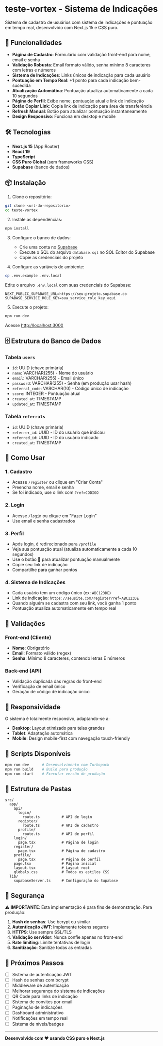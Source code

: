 # teste-vortex - Sistema de Indicações

Sistema de cadastro de usuários com sistema de indicações e pontuação em tempo real, desenvolvido com Next.js 15 e CSS puro.

## 🚀 Funcionalidades

- **Página de Cadastro**: Formulário com validação front-end para nome, email e senha
- **Validação Robusta**: Email formato válido, senha mínimo 8 caracteres com letras e números
- **Sistema de Indicações**: Links únicos de indicação para cada usuário
- **Pontuação em Tempo Real**: +1 ponto para cada indicação bem-sucedida
- **Atualização Automática**: Pontuação atualiza automaticamente a cada 10 segundos
- **Página de Perfil**: Exibe nome, pontuação atual e link de indicação
- **Botão Copiar Link**: Copia link de indicação para área de transferência
- **Refresh Manual**: Botão para atualizar pontuação instantaneamente
- **Design Responsivo**: Funciona em desktop e mobile

## 🛠️ Tecnologias

- **Next.js 15** (App Router)
- **React 19**
- **TypeScript**
- **CSS Puro Global** (sem frameworks CSS)
- **Supabase** (banco de dados)

## 📦 Instalação

1. Clone o repositório:
```bash
git clone <url-do-repositorio>
cd teste-vortex
```

2. Instale as dependências:
```bash
npm install
```

3. Configure o banco de dados:
   - Crie uma conta no [Supabase](https://supabase.com)
   - Execute o SQL do arquivo `database.sql` no SQL Editor do Supabase
   - Copie as credenciais do projeto

4. Configure as variáveis de ambiente:
```bash
cp .env.example .env.local
```

Edite o arquivo `.env.local` com suas credenciais do Supabase:
```env
NEXT_PUBLIC_SUPABASE_URL=https://seu-projeto.supabase.co
SUPABASE_SERVICE_ROLE_KEY=sua_service_role_key_aqui
```

5. Execute o projeto:
```bash
npm run dev
```

Acesse [http://localhost:3000](http://localhost:3000)

## 🗄️ Estrutura do Banco de Dados

### Tabela `users`
- `id`: UUID (chave primária)
- `name`: VARCHAR(255) - Nome do usuário
- `email`: VARCHAR(255) - Email único
- `password`: VARCHAR(255) - Senha (em produção usar hash)
- `referral_code`: VARCHAR(10) - Código único de indicação
- `score`: INTEGER - Pontuação atual
- `created_at`: TIMESTAMP
- `updated_at`: TIMESTAMP

### Tabela `referrals`
- `id`: UUID (chave primária)
- `referrer_id`: UUID - ID do usuário que indicou
- `referred_id`: UUID - ID do usuário indicado
- `created_at`: TIMESTAMP

## 🎯 Como Usar

### 1. Cadastro
- Acesse `/register` ou clique em "Criar Conta"
- Preencha nome, email e senha
- Se foi indicado, use o link com `?ref=CODIGO`

### 2. Login
- Acesse `/login` ou clique em "Fazer Login"
- Use email e senha cadastrados

### 3. Perfil
- Após login, é redirecionado para `/profile`
- Veja sua pontuação atual (atualiza automaticamente a cada 10 segundos)
- Use o botão 🔄 para atualizar pontuação manualmente
- Copie seu link de indicação
- Compartilhe para ganhar pontos

### 4. Sistema de Indicações
- Cada usuário tem um código único (ex: `ABC123DE`)
- Link de indicação: `https://seusite.com/register?ref=ABC123DE`
- Quando alguém se cadastra com seu link, você ganha 1 ponto
- Pontuação atualiza automaticamente em tempo real

## 🎨 Validações

### Front-end (Cliente)
- **Nome**: Obrigatório
- **Email**: Formato válido (regex)
- **Senha**: Mínimo 8 caracteres, contendo letras E números

### Back-end (API)
- Validação duplicada das regras do front-end
- Verificação de email único
- Geração de código de indicação único

## 📱 Responsividade

O sistema é totalmente responsivo, adaptando-se a:
- **Desktop**: Layout otimizado para telas grandes
- **Tablet**: Adaptação automática
- **Mobile**: Design mobile-first com navegação touch-friendly

## 🔧 Scripts Disponíveis

```bash
npm run dev      # Desenvolvimento com Turbopack
npm run build    # Build para produção
npm run start    # Executar versão de produção
```

## 📂 Estrutura de Pastas

```
src/
  app/
    api/
      login/
        route.ts          # API de login
      register/
        route.ts          # API de cadastro
      profile/
        route.ts          # API de perfil
    login/
      page.tsx            # Página de login
    register/
      page.tsx            # Página de cadastro
    profile/
      page.tsx            # Página de perfil
    page.tsx              # Página inicial
    layout.tsx            # Layout root
    globals.css           # Todos os estilos CSS
  lib/
    supabaseServer.ts     # Configuração do Supabase
```

## 🚨 Segurança

⚠️ **IMPORTANTE**: Esta implementação é para fins de demonstração. Para produção:

1. **Hash de senhas**: Use bcrypt ou similar
2. **Autenticação JWT**: Implemente tokens seguros
3. **HTTPS**: Use sempre SSL/TLS
4. **Validação servidor**: Nunca confie apenas no front-end
5. **Rate limiting**: Limite tentativas de login
6. **Sanitização**: Sanitize todas as entradas

## 📝 Próximos Passos

- [ ] Sistema de autenticação JWT
- [ ] Hash de senhas com bcrypt
- [ ] Middleware de autenticação
- [ ] Melhorar segurança do sistema de indicações
- [ ] QR Code para links de indicação
- [ ] Sistema de convites por email
- [ ] Paginação de indicações
- [ ] Dashboard administrativo
- [ ] Notificações em tempo real
- [ ] Sistema de níveis/badges

---

**Desenvolvido com ❤️ usando CSS puro e Next.js**
